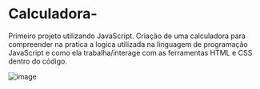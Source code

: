 # Calculadora-
Primeiro projeto utilizando JavaScript. Criação de uma calculadora para compreender na pratica a logica utilizada na linguagem de programação JavaScript e como ela trabalha/interage com as ferramentas HTML e CSS dentro do código. 

![image](https://user-images.githubusercontent.com/90053879/146604923-0af85bde-edaf-48f9-8df5-0f2a56f3b712.png)
